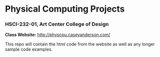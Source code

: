 # Physical Computing Projects
### HSCI-232-01, Art Center College of Design

**Class Website:** http://physcpu.caseyanderson.com/

This repo will contain the html code from the website as well as any longer sample code examples.
